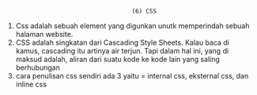                                         (6) CSS 
1. Css adalah sebuah element yang digunkan unutk memperindah sebuah halaman website.
2. CSS adalah singkatan dari Cascading Style Sheets. Kalau baca di kamus, cascading itu artinya air terjun. Tapi dalam hal ini, yang di maksud adalah, aliran dari suatu kode ke kode lain yang saling berhubungan 
3. cara penulisan css sendiri ada 3 yaitu = internal css, eksternal css, dan inline css 

